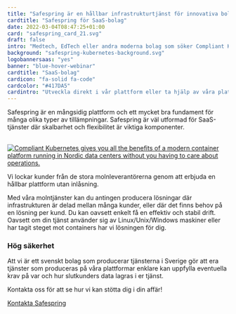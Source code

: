```yaml
---
title: "Safespring är en hållbar infrastrukturtjänst för innovativa bolag"
cardtitle: "Safespring för SaaS-bolag"
date: 2022-03-04T08:47:25+01:00
card: "safespring_card_21.svg"
draft: false
intro: "Medtech, EdTech eller andra moderna bolag som söker Compliant Kubernetes, Databastjänster och mer."
background: "safespring-kubernetes-background.svg"
logobannersaas: "yes"
banner: "blue-hover-webinar"
cardtitle: "SaaS-bolag"
cardicon: "fa-solid fa-code"
cardcolor: "#417DA5"
cardintro: "Utveckla direkt i vår plattform eller ta hjälp av våra plattformspartners"
---
```

<div class="ingress"><p>Safespring är en mångsidig plattform och ett mycket bra fundament för många olika typer av tillämpningar. Safespring är väl utformad för SaaS-tjänster där skalbarhet och flexibilitet är viktiga komponenter.</p></div>

<br>
<a href="/tjanster/compliant-kubernetes/"><img alt="Compliant Kubernetes gives you all the benefits of a modern container platform running in Nordic data centers without you having to care about operations." src="/img/saas/safespring-kubernetes.gif"></a>
<br>

Vi lockar kunder från de stora molnleverantörerna genom att erbjuda en hållbar plattform utan inlåsning.

Med våra molntjänster kan du antingen producera lösningar där infrastrukturen är delad mellan många kunder, eller där det finns behov på en lösning per kund. Du kan oavsett enkelt få en effektiv och stabil drift. Oavsett om din tjänst använder sig av Linux/Unix/Windows maskiner eller har tagit steget mot containers har vi lösningen för dig.

### Hög säkerhet

Att vi är ett svenskt bolag som producerar tjänsterna i Sverige gör att era tjänster som produceras på våra plattformar enklare kan uppfylla eventuella krav på var och hur slutkunders data lagras i er tjänst.

Kontakta oss för att se hur vi kan stötta dig i din affär! 

<a href="/kontakt" id="text-button">Kontakta Safespring</a>

